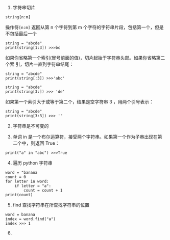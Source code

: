 1. 字符串切片

```
string[n:m]
```

操作符`[n:m]` 返回从第 n 个字符到第 m 个字符的字符串片段，包括第一个，但是不包括最后一个

```
string = "abcde"
print(string[1:3]) >>>bc
```

如果你省略第一个索引(冒号前面的值)，切片起始于字符串头部。如果你省略第二个索
引，切片一直到字符串结尾：

```
string = "abcde"
print(string[:3]) >>>'abc'

string = "abcde"
print(string[3:]) >>> 'de'
```

如果第一个索引大于或等于第二个，结果是空字符串 3 ，用两个引号表示：

```
string = "abcde"
print(string[3:3]) >>> ''
```

2. 字符串是不可变的

3. 单词 in 是一个布尔运算符，接受两个字符串。如果第一个作为子串出现在第二个中，则返回 True：

```
print("a" in "abc") >>>True
```

4. 遍历 python 字符串

```
word = "banana
count = 0
for letter in word:
    if letter = "a":
        count = count + 1
print(count)
```

5. find 查找字符串在所查找字符串的位置

```
word = banana
index = word.find("a")
index >>> 1
```

6.

